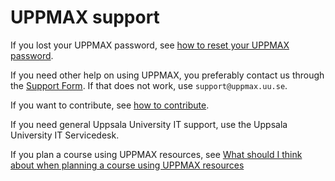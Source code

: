 # UPPMAX support

If you lost your UPPMAX password, see [how to reset your UPPMAX password](getting_started/reset_uppmax_password.md).

If you need other help on using UPPMAX,
you preferably contact us through the [Support Form](https://supr.naiss.se/support/).
If that does not work, use `support@uppmax.uu.se`.

If you want to contribute, see [how to contribute](https://github.com/UPPMAX/UPPMAX-documentation/blob/main/CONTRIBUTING.md).

If you need general Uppsala University IT support,
use the Uppsala University IT Servicedesk.

If you plan a course using UPPMAX resources, see
[What should I think about when planning a course using UPPMAX resources](https://www.uu.se/en/centre/uppmax/get-started/create-account-and-apply-for-project/apply-for-projects/course/planning-a-course)
